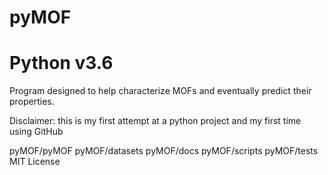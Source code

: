 # pyMOF
# Python v3.6
Program designed to help characterize MOFs and eventually predict their properties.

Disclaimer: this is my first attempt at a python project and my first time using GitHub

pyMOF/pyMOF
pyMOF/datasets
pyMOF/docs
pyMOF/scripts
pyMOF/tests
MIT License
